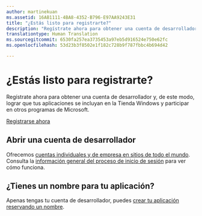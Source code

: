 ```yaml
---
author: martinekuan
ms.assetid: 16AB1111-4BA8-4352-B796-E97AA9243E31
title: "¿Estás listo para registrarte?"
description: "Regístrate ahora para obtener una cuenta de desarrollador y, de este modo, lograr que tus aplicaciones se incluyan en la Tienda Windows y participar en otros programas de Microsoft."
translationtype: Human Translation
ms.sourcegitcommit: 6530fa257ea3735453a97eb5d916524e750e62fc
ms.openlocfilehash: 53d23b3f8502e1f182c728b9f787fbbc4b694d42

---
```

# ¿Estás listo para registrarte?

Regístrate ahora para obtener una cuenta de desarrollador y, de este modo, lograr que tus aplicaciones se incluyan en la Tienda Windows y participar en otros programas de Microsoft.

[Registrarse ahora](http://go.microsoft.com/fwlink/p/?LinkId=615100)

## Abrir una cuenta de desarrollador

Ofrecemos [cuentas individuales y de empresa en sitios de todo el mundo](../publish/account-types-locations-and-fees.md). Consulta la [información general del proceso de inicio de sesión](../publish/opening-a-developer-account.md) para ver cómo funciona.

## ¿Tienes un nombre para tu aplicación?

Apenas tengas tu cuenta de desarrollador, puedes [crear tu aplicación reservando un nombre](https://msdn.microsoft.com/library/windows/apps/JJ657967).




<!--HONumber=Jun16_HO4-->


